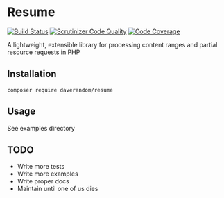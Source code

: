 # Resume

[![Build Status](https://img.shields.io/travis/DaveRandom/Resume/master.svg)](https://travis-ci.org/DaveRandom/Resume)
[![Scrutinizer Code Quality](https://scrutinizer-ci.com/g/DaveRandom/Resume/badges/quality-score.png?b=master)](https://scrutinizer-ci.com/g/DaveRandom/Resume/?branch=master)
[![Code Coverage](https://scrutinizer-ci.com/g/DaveRandom/Resume/badges/coverage.png?b=master)](https://scrutinizer-ci.com/g/DaveRandom/Resume/?branch=master)

A lightweight, extensible library for processing content ranges and partial resource requests in PHP

## Installation

```
composer require daverandom/resume
```

## Usage

See examples directory

## TODO

- Write more tests
- Write more examples
- Write proper docs
- Maintain until one of us dies
